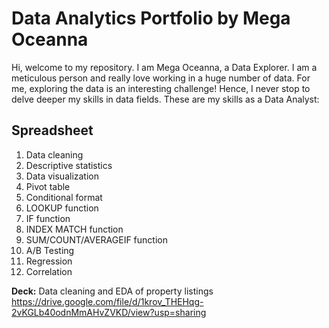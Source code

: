 # Data Analytics Portfolio by Mega Oceanna
Hi, welcome to my repository. I am Mega Oceanna, a Data Explorer. I am a meticulous person and really love working in a huge number of data. For me, exploring the data is an interesting challenge! Hence, I never stop to delve deeper my skills in data fields. These are my skills as a Data Analyst:

## **Spreadsheet**
1. Data cleaning
2. Descriptive statistics
3. Data visualization
4. Pivot table
5. Conditional format
6. LOOKUP function
7. IF function
8. INDEX MATCH function
9. SUM/COUNT/AVERAGEIF function
10. A/B Testing
11. Regression
12. Correlation

**Deck:**
Data cleaning and EDA of property listings
https://drive.google.com/file/d/1krov_THEHqg-2vKGLb40odnMmAHvZVKD/view?usp=sharing
